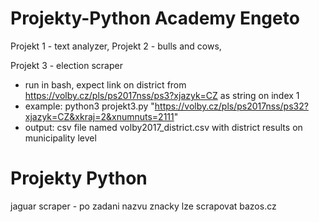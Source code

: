# Projekty-Python Academy Engeto
Projekt 1 - text analyzer,
Projekt 2 - bulls and cows,

Projekt 3 - election scraper 
- run in bash, expect link on district from https://volby.cz/pls/ps2017nss/ps3?xjazyk=CZ as string on index 1
- example: python3 projekt3.py "https://volby.cz/pls/ps2017nss/ps32?xjazyk=CZ&xkraj=2&xnumnuts=2111"
- output: csv file named volby2017_district.csv with district results on municipality level

# Projekty Python
jaguar scraper - po zadani nazvu znacky lze scrapovat bazos.cz

